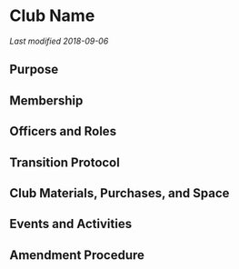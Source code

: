 # Club Name
*Last modified 2018-09-06*

## Purpose

## Membership

## Officers and Roles

## Transition Protocol

## Club Materials, Purchases, and Space

## Events and Activities

## Amendment Procedure
